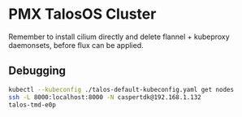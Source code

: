 # PMX TalosOS Cluster

Remember to install cilium directly and delete flannel + kubeproxy daemonsets, before flux can be applied.

## Debugging

```sh
kubectl --kubeconfig ./talos-default-kubeconfig.yaml get nodes
ssh -L 8000:localhost:8000 -N caspertdk@192.168.1.132
talos-tmd-e0p
```